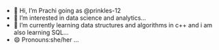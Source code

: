 - 👋 Hi, I’m Prachi going as @prinkles-12
- 👀 I’m interested in data science and analytics...
- 🌱 I’m currently learning data structures and algorithms in c++ and i am also learning SQL...
- 😄 Pronouns:she/her ...


<!---
Prinkles-12/Prinkles-12 is a ✨ special ✨ repository because its `README.md` (this file) appears on your GitHub profile.
You can click the Preview link to take a look at your changes.
--->
